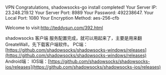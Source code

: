 VPN
Congratulations, shadowsocks-go install completed!
Your Server IP: 23.248.219.12 
Your Server Port: 8989 
Your Password: 492238647. 
Your Local Port: 1080 
Your Encryption Method: aes-256-cfb 

Welcome to visit:http://teddysun.com/392.html

shadowsocks 客户端
服务配置完成，就可以用起来了，主要是用来翻GreateWall，先下载客户端软件。
PC端：[https://github.com/shadowsocks/shadowsocks-windows/releases](https://github.com/shadowsocks/shadowsocks-windows/releases)
Android端： 
IOS端：[https://github.com/shadowsocks/shadowsocks-ios/releases](https://github.com/shadowsocks/shadowsocks-ios/releases)
